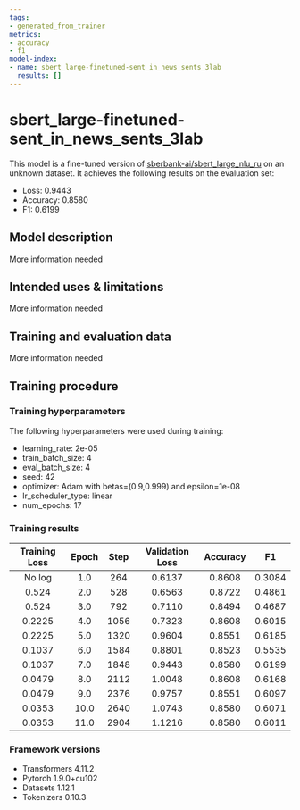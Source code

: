 ```yaml
---
tags:
- generated_from_trainer
metrics:
- accuracy
- f1
model-index:
- name: sbert_large-finetuned-sent_in_news_sents_3lab
  results: []
---
```


<!-- This model card has been generated automatically according to the information the Trainer had access to. You
should probably proofread and complete it, then remove this comment. -->

# sbert_large-finetuned-sent_in_news_sents_3lab

This model is a fine-tuned version of [sberbank-ai/sbert_large_nlu_ru](https://huggingface.co/sberbank-ai/sbert_large_nlu_ru) on an unknown dataset.
It achieves the following results on the evaluation set:
- Loss: 0.9443
- Accuracy: 0.8580
- F1: 0.6199

## Model description

More information needed

## Intended uses & limitations

More information needed

## Training and evaluation data

More information needed

## Training procedure

### Training hyperparameters

The following hyperparameters were used during training:
- learning_rate: 2e-05
- train_batch_size: 4
- eval_batch_size: 4
- seed: 42
- optimizer: Adam with betas=(0.9,0.999) and epsilon=1e-08
- lr_scheduler_type: linear
- num_epochs: 17

### Training results

| Training Loss | Epoch | Step | Validation Loss | Accuracy | F1     |
|:-------------:|:-----:|:----:|:---------------:|:--------:|:------:|
| No log        | 1.0   | 264  | 0.6137          | 0.8608   | 0.3084 |
| 0.524         | 2.0   | 528  | 0.6563          | 0.8722   | 0.4861 |
| 0.524         | 3.0   | 792  | 0.7110          | 0.8494   | 0.4687 |
| 0.2225        | 4.0   | 1056 | 0.7323          | 0.8608   | 0.6015 |
| 0.2225        | 5.0   | 1320 | 0.9604          | 0.8551   | 0.6185 |
| 0.1037        | 6.0   | 1584 | 0.8801          | 0.8523   | 0.5535 |
| 0.1037        | 7.0   | 1848 | 0.9443          | 0.8580   | 0.6199 |
| 0.0479        | 8.0   | 2112 | 1.0048          | 0.8608   | 0.6168 |
| 0.0479        | 9.0   | 2376 | 0.9757          | 0.8551   | 0.6097 |
| 0.0353        | 10.0  | 2640 | 1.0743          | 0.8580   | 0.6071 |
| 0.0353        | 11.0  | 2904 | 1.1216          | 0.8580   | 0.6011 |


### Framework versions

- Transformers 4.11.2
- Pytorch 1.9.0+cu102
- Datasets 1.12.1
- Tokenizers 0.10.3
